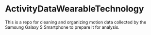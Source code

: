 ActivityDataWearableTechnology
==============================

This is a repo for cleaning and organizing motion data collected by the Samsung Galaxy S Smartphone to prepare it for analysis.
